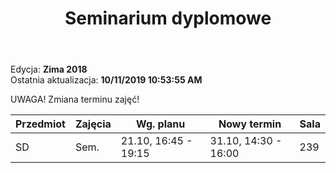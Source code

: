 ﻿---
layout: page
title: Seminarium dyplomowe
permalink: /for-students/sd
exclude: true
---

Edycja: **Zima 2018** <br>
Ostatnia aktualizacja: **10/11/2019 10:53:55 AM**

UWAGA! Zmiana terminu zajęć!

| Przedmiot | Zajęcia  | Wg. planu             | Nowy termin          | Sala |
| --------- | -------- | --------------------- | -------------------- | ---- |
| SD        | Sem.     | 21.10, 16:45 - 19:15  | 31.10, 14:30 - 16:00 | 239  |
